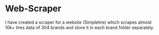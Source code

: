 # Web-Scraper
I have created a scraper for a website (Simpletire) which scrapes almost 10k+ tires data of 304 brands and store it in each brand folder separately.
